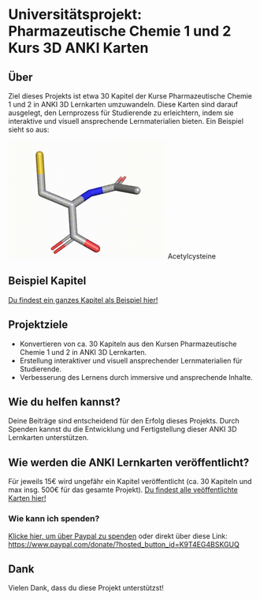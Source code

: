 # Universitätsprojekt: Pharmazeutische Chemie 1 und 2 Kurs 3D ANKI Karten

## Über
Ziel dieses Projekts ist etwa 30 Kapitel der Kurse Pharmazeutische Chemie 1 und 2 in ANKI 3D Lernkarten umzuwandeln. Diese Karten sind darauf ausgelegt, den Lernprozess für Studierende zu erleichtern, indem sie interaktive und visuell ansprechende Lernmaterialien bieten. Ein Beispiel sieht so aus:

<img src="/acetylcysteine.gif">
Acetylcysteine

## Beispiel Kapitel

<a href="https://github.com/pasher33/pharmchem12/tree/main/karten">
Du findest ein ganzes Kapitel als Beispiel hier!
</a>

## Projektziele
- Konvertieren von ca. 30 Kapiteln aus den Kursen Pharmazeutische Chemie 1 und 2 in ANKI 3D Lernkarten.
- Erstellung interaktiver und visuell ansprechender Lernmaterialien für Studierende.
- Verbesserung des Lernens durch immersive und ansprechende Inhalte.

## Wie du helfen kannst?
Deine Beiträge sind entscheidend für den Erfolg dieses Projekts. Durch Spenden kannst du die Entwicklung und Fertigstellung dieser ANKI 3D Lernkarten unterstützen.

## Wie werden die ANKI Lernkarten veröffentlicht?
Für jeweils 15€ wird ungefähr ein Kapitel veröffentlicht (ca. 30 Kapiteln und max insg. 500€ für das gesamte Projekt). <a href="https://github.com/pasher33/pharmchem12/tree/main/karten">Du findest alle veöffentlichte Karten hier!</a>

### Wie kann ich spenden?
[Klicke hier, um über Paypal zu spenden](https://pasher33.github.io/pharmchem12/)
oder direkt über diese Link:
https://www.paypal.com/donate/?hosted_button_id=K9T4EG4BSKGUQ

## Dank
Vielen Dank, dass du diese Projekt unterstützst!
